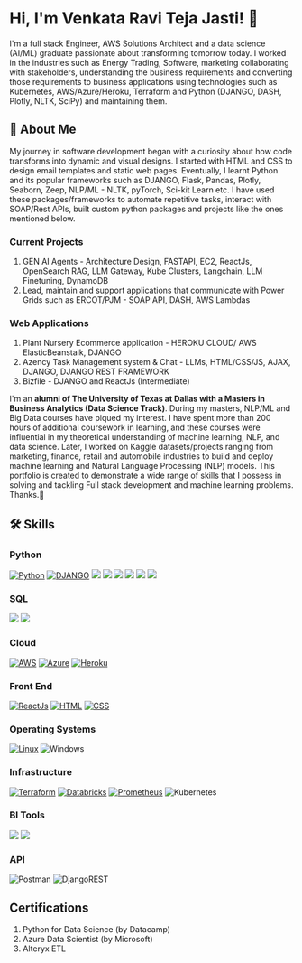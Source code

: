 # Hi, I'm Venkata Ravi Teja Jasti! 👋
I'm a full stack Engineer, AWS Solutions Architect and a data science (AI/ML) graduate passionate about transforming tomorrow today. I worked in the industries such as Energy Trading, Software, marketing collaborating with stakeholders, understanding the business requirements and converting those requirements to business applications using technologies such as Kubernetes, AWS/Azure/Heroku, Terraform and Python (DJANGO, DASH, Plotly, NLTK, SciPy) and maintaining them.


## 🚀 About Me
My journey in software development began with a curiosity about how code transforms into dynamic and visual designs. I started with HTML and CSS to design email templates and static web pages. Eventually, I learnt Python and its popular frameworks such as DJANGO, Flask, Pandas, Plotly, Seaborn, Zeep, NLP/ML - NLTK, pyTorch, Sci-kit Learn etc. I have used these packages/frameworks to automate repetitive tasks, interact with SOAP/Rest APIs, built custom python packages and projects like the ones mentioned below. 

### Current Projects
1. GEN AI Agents - Architecture Design, FASTAPI, EC2, ReactJs, OpenSearch RAG, LLM Gateway, Kube Clusters, Langchain, LLM Finetuning, DynamoDB
2. Lead, maintain and support applications that communicate with Power Grids such as ERCOT/PJM - SOAP API, DASH, AWS Lambdas

### Web Applications
1. Plant Nursery Ecommerce application  - HEROKU CLOUD/ AWS ElasticBeanstalk, DJANGO
2. Azency Task Management system & Chat - LLMs, HTML/CSS/JS, AJAX, DJANGO, DJANGO REST FRAMEWORK
3. Bizfile - DJANGO and ReactJs (Intermediate)

I'm an **alumni of The University of Texas at Dallas with a Masters in Business Analytics (Data Science Track)**. During my masters, NLP/ML and Big Data courses have piqued my interest. I have spent more than 200 hours of additional coursework in learning, and these courses were influential in my theoretical understanding of machine learning, NLP, and data science. Later, I worked on Kaggle datasets/projects ranging from marketing, finance, retail and automobile industries to build and deploy machine learning and Natural Language Processing (NLP) models. This portfolio is created to demonstrate a wide range of skills that I possess in solving and tackling Full stack development and machine learning problems. Thanks.🙂


## 🛠 Skills
### Python
[![Python](https://img.shields.io/badge/Python-FFD43B?style=for-the-badge&logo=python&logoColor=darkgreen)](https://www.python.org)
[![DJANGO](https://img.shields.io/badge/Django-092E20?style=for-the-badge&logo=django&logoColor=green)](https://www.djangoproject.com/)
[![](https://img.shields.io/badge/Plotly-239120?style=for-the-badge&logo=plotly&logoColor=white)](https://plotly.com)
[![](https://img.shields.io/badge/PyTorch-EE4C2C?style=for-the-badge&logo=PyTorch&logoColor=white)](https://pytorch.org)
[![](https://img.shields.io/badge/MongoDB-4EA94B?style=for-the-badge&logo=mongodb&logoColor=white)](https://www.mongodb.com/)
[![](https://img.shields.io/badge/conda-342B029.svg?&style=for-the-badge&logo=anaconda&logoColor=white)](https://www.anaconda.com)
[![](https://img.shields.io/badge/Colab-F9AB00?style=for-the-badge&logo=googlecolab&color=525252)](https://colab.research.google.com)
[![](https://img.shields.io/badge/Flask-000000?style=for-the-badge&logo=flask&logoColor=white)](https://flask.palletsprojects.com/en/3.0.x/)

### SQL
[![](https://img.shields.io/badge/MySQL-00000F?style=for-the-badge&logo=mysql&logoColor=white)](https://www.mysql.com)
[![](https://img.shields.io/badge/SQLite-07405E?style=for-the-badge&logo=sqlite&logoColor=white)](https://www.sqlite.org/index.html)


### Cloud
[![AWS](https://img.shields.io/badge/Amazon_AWS-232F3E?style=for-the-badge&logo=amazon-aws&logoColor=white)](https://aws.com/)
[![Azure](https://img.shields.io/badge/Microsoft_Azure-0089D6?style=for-the-badge&logo=microsoft-azure&logoColor=white)](https://azure.com/)
[![Heroku](https://img.shields.io/badge/Heroku-430098?style=for-the-badge&logo=heroku&logoColor=white)](heroku.com)

### Front End
[![ReactJs](https://img.shields.io/badge/-ReactJs-61DAFB?logo=react&logoColor=white&style=for-the-badge)](https://react.dev/)
[![HTML](https://img.shields.io/badge/HTML5-E34F26?style=for-the-badge&logo=html5&logoColor=white)]()
[![CSS](https://img.shields.io/badge/CSS3-1572B6?style=for-the-badge&logo=css3&logoColor=white)]()

### Operating Systems
[![Linux](https://img.shields.io/badge/Linux-FCC624?style=for-the-badge&logo=linux&logoColor=black)](https://linux.com/)
![Windows](https://img.shields.io/badge/Windows-0078D6?style=for-the-badge&logo=windows&logoColor=white)

### Infrastructure
[![Terraform](https://img.shields.io/badge/terraform-7B42BC?logo=terraform&logoColor=white&style=for-the-badge)]()
[![Databricks](https://img.shields.io/badge/Databricks-FF3621?style=for-the-badge&logo=Databricks&logoColor=white)]()
[![Prometheus](https://img.shields.io/badge/-Prometheus-333333?style=flat&logo=prometheus)]()
![Kubernetes](https://img.shields.io/badge/kubernetes-%23326ce5.svg?style=for-the-badge&logo=kubernetes&logoColor=white)

### BI Tools
[![](https://img.shields.io/badge/Tableau-E97627?style=for-the-badge&logo=Tableau&logoColor=white)](https://www.tableau.com)
[![](https://img.shields.io/badge/Grafana-F2F4F9?style=for-the-badge&logo=grafana&logoColor=orange&labelColor=F2F4F9)](https://grafana.com)

### API
![Postman](https://img.shields.io/badge/Postman-FF6C37?style=for-the-badge&logo=postman&logoColor=white)
![DjangoREST](https://img.shields.io/badge/DJANGO-REST-ff1709?style=for-the-badge&logo=django&logoColor=white&color=ff1709&labelColor=gray)

## Certifications
1. Python for Data Science (by Datacamp)
2. Azure Data Scientist (by Microsoft)
3. Alteryx ETL
